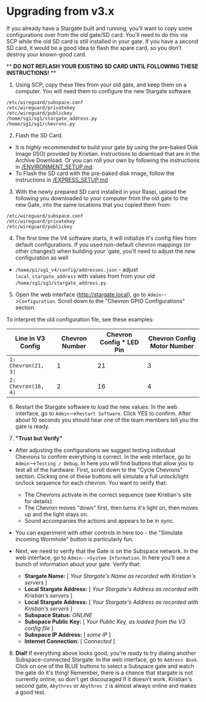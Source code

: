 # Upgrading from v3.x
If you already have a Stargate built and running, you'll want to copy some configurations over from the old gate/SD card. You'll need to do this via SCP while the old SD card is still installed in your gate. If you have a second SD card, it would be a good idea to flash the spare card, so you don't destroy your known-good card.

** **DO NOT REFLASH YOUR EXISTING SD CARD UNTIL FOLLOWING THESE INSTRUCTIONS!** **

1. Using SCP, copy these files from your old gate, and keep them on a computer. You will need them to configure the new Stargate software.
```
/etc/wireguard/subspace.conf
/etc/wireguard/privatekey
/etc/wireguard/publickey
/home/sg1/sg1/stargate_address.py
/home/sg1/sg1/chevrons.py
```
2. Flash the SD Card.
  - It is _highly_ recommended to build your gate by using the pre-baked Disk Image (ISO) provided by Kristian. Instructions to download that are in the Archive Download. Or you can roll your own by following the instructions in [/ENVIRONMENT_SETUP.md](ENVIRONMENT_SETUP.md).
  - To Flash the SD card with the pre-baked disk image, follow the instructions in [/EXPRESS_SETUP.md](EXPRESS_SETUP.md)

3. With the newly prepared SD card installed in your Raspi, upload the following you downloaded to your computer from the old gate to the new Gate, into the same locations that you copied them from:
```
/etc/wireguard/subspace.conf
/etc/wireguard/privatekey
/etc/wireguard/publickey
```
4. The first time the V4 software starts, it will initialize it's config files from default configurations.
If you used non-default chevron mappings (or other changes!) when building your 'gate, you'll need to adjust the new configuration as well
- `/home/pi/sg1_v4/config/addresses.json` - adjust `local_stargate_address` with values from from your old `/home/sg1/sg1/stargate_address.py`

5. Open the web interface (http://stargate.local), go to `Admin`-->`Configuration`. Scroll down to the "Chevron GPIO Configurations" section.

To interpret the old configuration file, see these examples:

|  Line in V3 Config   | Chevron Number | Chevron Config * LED Pin | Chevron Config Motor Number |
| -------------------- | ---------------|------------------------- | --------------------------- |
| `1: Chevron(21, 3)`  |      1         |           21             |          3                  |
| `2: Chevron(16, 4)`  |      2         |           16             |          4                  |


6. Restart the Stargate software to load the new values:
In the web interface, go to `Admin`-->`Restart Software`. Click YES to confirm.
After about 10 seconds you should hear one of the team members tell you the gate is ready.

7. **"Trust but Verify"**
- After adjusting the configurations we suggest testing individual Chevrons to confirm everything is correct. In the web interface, go to `Admin`-->`Testing / Debug`. In here you will find buttons that allow you to test all of the hardware. First, scroll down to the "Cycle Chevrons" section. Clicking one of these buttons will simulate a full unlock/light on/lock sequence for each chevron. You want to verify that:
  - The Chevrons activate in the correct sequence (see Kristian's site for details).
  - The Chevron moves "down" first, then turns it's light on, then moves up and the light stays on.
  - Sound accompanies the actions and appears to be in sync.

- You can experiment with other controls in here too - the "Simulate Incoming Wormhole" button is particularly fun.

- Next, we need to verify that the Gate is on the Subspace network. In the web interface, go to `Admin-->System Information`. In here you'll see a bunch of information about your gate. Verify that:
  - **Stargate Name:** [ _Your Stargate's Name as recorded with Kristian's servers_ ]
  - **Local Stargate Address:** [ _Your Stargate's Address as recorded with Kristian's servers_ ]
  - **Local Stargate Address:** [ _Your Stargate's Address as recorded with Kristian's servers_ ]
  - **Subspace Status:** *ONLINE*
  - **Subspace Public Key:** [ _Your Public Key, as loaded from the V3 config file_ ]
  - **Subspace IP Address:** [ _some IP_ ]
  - **Internet Connection:** [ _Connected_ ]

8. **Dial!** If everything above looks good, you're ready to try dialing another Subspace-connected Stargate. In the web interface, go to `Address Book`. Click on one of the BLUE buttons to select a Subspace gate and watch the gate do it's thing! Remember, there is a chance that stargate is not currently online, so don't get discouraged if it doesn't work. Kristian's second gate, `Abythres` or `Abythres 2` is almost always online and makes a good test.
